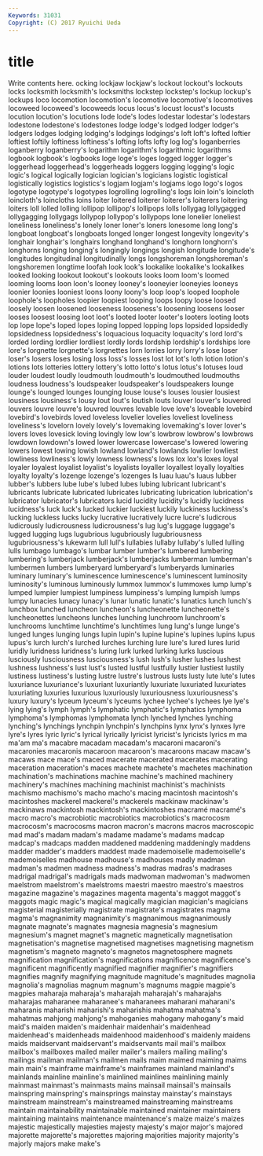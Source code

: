 ```yaml
---
Keywords: 31031 
Copyright: (C) 2017 Ryuichi Ueda
---
```


# title

Write contents here.
ocking lockjaw lockjaw's lockout lockout's lockouts
locks locksmith locksmith's locksmiths lockstep lockstep's lockup lockup's lockups loco
locomotion locomotion's locomotive locomotive's locomotives locoweed locoweed's locoweeds locus locus's
locust locust's locusts locution locution's locutions lode lode's lodes lodestar
lodestar's lodestars lodestone lodestone's lodestones lodge lodge's lodged lodger lodger's
lodgers lodges lodging lodging's lodgings lodgings's loft loft's lofted loftier
loftiest loftily loftiness loftiness's lofting lofts lofty log log's loganberries
loganberry loganberry's logarithm logarithm's logarithmic logarithms logbook logbook's logbooks loge
loge's loges logged logger logger's loggerhead loggerhead's loggerheads loggers logging
logging's logic logic's logical logically logician logician's logicians logistic logistical
logistically logistics logistics's logjam logjam's logjams logo logo's logos logotype
logotype's logotypes logrolling logrolling's logs loin loin's loincloth loincloth's loincloths
loins loiter loitered loiterer loiterer's loiterers loitering loiters loll lolled
lolling lollipop lollipop's lollipops lolls lollygag lollygagged lollygagging lollygags lollypop
lollypop's lollypops lone lonelier loneliest loneliness loneliness's lonely loner loner's
loners lonesome long long's longboat longboat's longboats longed longer longest
longevity longevity's longhair longhair's longhairs longhand longhand's longhorn longhorn's longhorns
longing longing's longingly longings longish longitude longitude's longitudes longitudinal longitudinally
longs longshoreman longshoreman's longshoremen longtime loofah look look's lookalike lookalike's
lookalikes looked looking lookout lookout's lookouts looks loom loom's loomed
looming looms loon loon's looney looney's looneyier looneyies looneys loonier
loonies looniest loons loony loony's loop loop's looped loophole loophole's
loopholes loopier loopiest looping loops loopy loose loosed loosely loosen
loosened looseness looseness's loosening loosens looser looses loosest loosing loot
loot's looted looter looter's looters looting loots lop lope lope's
loped lopes loping lopped lopping lops lopsided lopsidedly lopsidedness lopsidedness's
loquacious loquacity loquacity's lord lord's lorded lording lordlier lordliest lordly
lords lordship lordship's lordships lore lore's lorgnette lorgnette's lorgnettes lorn
lorries lorry lorry's lose loser loser's losers loses losing loss
loss's losses lost lot lot's loth lotion lotion's lotions lots
lotteries lottery lottery's lotto lotto's lotus lotus's lotuses loud louder
loudest loudly loudmouth loudmouth's loudmouthed loudmouths loudness loudness's loudspeaker loudspeaker's
loudspeakers lounge lounge's lounged lounges lounging louse louse's louses lousier
lousiest lousiness lousiness's lousy lout lout's loutish louts louver louver's
louvered louvers louvre louvre's louvred louvres lovable love love's loveable
lovebird lovebird's lovebirds loved loveless lovelier lovelies loveliest loveliness loveliness's
lovelorn lovely lovely's lovemaking lovemaking's lover lover's lovers loves lovesick
loving lovingly low low's lowbrow lowbrow's lowbrows lowdown lowdown's lowed
lower lowercase lowercase's lowered lowering lowers lowest lowing lowish lowland
lowland's lowlands lowlier lowliest lowliness lowliness's lowly lowness lowness's lows
lox lox's loxes loyal loyaler loyalest loyalist loyalist's loyalists loyaller
loyallest loyally loyalties loyalty loyalty's lozenge lozenge's lozenges ls luau
luau's luaus lubber lubber's lubbers lube lube's lubed lubes lubing
lubricant lubricant's lubricants lubricate lubricated lubricates lubricating lubrication lubrication's lubricator
lubricator's lubricators lucid lucidity lucidity's lucidly lucidness lucidness's luck luck's
lucked luckier luckiest luckily luckiness luckiness's lucking luckless lucks lucky
lucrative lucratively lucre lucre's ludicrous ludicrously ludicrousness ludicrousness's lug lug's
luggage luggage's lugged lugging lugs lugubrious lugubriously lugubriousness lugubriousness's lukewarm
lull lull's lullabies lullaby lullaby's lulled lulling lulls lumbago lumbago's
lumbar lumber lumber's lumbered lumbering lumbering's lumberjack lumberjack's lumberjacks lumberman
lumberman's lumbermen lumbers lumberyard lumberyard's lumberyards luminaries luminary luminary's luminescence
luminescence's luminescent luminosity luminosity's luminous luminously lummox lummox's lummoxes lump
lump's lumped lumpier lumpiest lumpiness lumpiness's lumping lumpish lumps lumpy
lunacies lunacy lunacy's lunar lunatic lunatic's lunatics lunch lunch's lunchbox
lunched luncheon luncheon's luncheonette luncheonette's luncheonettes luncheons lunches lunching lunchroom
lunchroom's lunchrooms lunchtime lunchtime's lunchtimes lung lung's lunge lunge's lunged
lunges lunging lungs lupin lupin's lupine lupine's lupines lupins lupus
lupus's lurch lurch's lurched lurches lurching lure lure's lured lures
lurid luridly luridness luridness's luring lurk lurked lurking lurks luscious
lusciously lusciousness lusciousness's lush lush's lusher lushes lushest lushness lushness's
lust lust's lusted lustful lustfully lustier lustiest lustily lustiness lustiness's
lusting lustre lustre's lustrous lusts lusty lute lute's lutes luxuriance
luxuriance's luxuriant luxuriantly luxuriate luxuriated luxuriates luxuriating luxuries luxurious luxuriously
luxuriousness luxuriousness's luxury luxury's lyceum lyceum's lyceums lychee lychee's lychees
lye lye's lying lying's lymph lymph's lymphatic lymphatic's lymphatics lymphoma
lymphoma's lymphomas lymphomata lynch lynched lynches lynching lynching's lynchings lynchpin
lynchpin's lynchpins lynx lynx's lynxes lyre lyre's lyres lyric lyric's
lyrical lyrically lyricist lyricist's lyricists lyrics m ma ma'am ma's
macabre macadam macadam's macaroni macaroni's macaronies macaronis macaroon macaroon's macaroons
macaw macaw's macaws mace mace's maced macerate macerated macerates macerating
maceration maceration's maces machete machete's machetes machination machination's machinations machine
machine's machined machinery machinery's machines machining machinist machinist's machinists machismo
machismo's macho macho's macing macintosh macintosh's macintoshes mackerel mackerel's mackerels
mackinaw mackinaw's mackinaws mackintosh mackintosh's mackintoshes macramé macramé's macro macro's
macrobiotic macrobiotics macrobiotics's macrocosm macrocosm's macrocosms macron macron's macrons macros
macroscopic mad mad's madam madam's madame madame's madams madcap madcap's
madcaps madden maddened maddening maddeningly maddens madder madder's madders maddest
made mademoiselle mademoiselle's mademoiselles madhouse madhouse's madhouses madly madman madman's
madmen madness madness's madras madras's madrases madrigal madrigal's madrigals mads
madwoman madwoman's madwomen maelstrom maelstrom's maelstroms maestri maestro maestro's maestros
magazine magazine's magazines magenta magenta's maggot maggot's maggots magic magic's
magical magically magician magician's magicians magisterial magisterially magistrate magistrate's magistrates
magma magma's magnanimity magnanimity's magnanimous magnanimously magnate magnate's magnates magnesia
magnesia's magnesium magnesium's magnet magnet's magnetic magnetically magnetisation magnetisation's magnetise
magnetised magnetises magnetising magnetism magnetism's magneto magneto's magnetos magnetosphere magnets
magnification magnification's magnifications magnificence magnificence's magnificent magnificently magnified magnifier magnifier's
magnifiers magnifies magnify magnifying magnitude magnitude's magnitudes magnolia magnolia's magnolias
magnum magnum's magnums magpie magpie's magpies maharaja maharaja's maharajah maharajah's
maharajahs maharajas maharanee maharanee's maharanees maharani maharani's maharanis maharishi maharishi's
maharishis mahatma mahatma's mahatmas mahjong mahjong's mahoganies mahogany mahogany's maid
maid's maiden maiden's maidenhair maidenhair's maidenhead maidenhead's maidenheads maidenhood maidenhood's
maidenly maidens maids maidservant maidservant's maidservants mail mail's mailbox mailbox's
mailboxes mailed mailer mailer's mailers mailing mailing's mailings mailman mailman's
mailmen mails maim maimed maiming maims main main's mainframe mainframe's
mainframes mainland mainland's mainlands mainline mainline's mainlined mainlines mainlining mainly
mainmast mainmast's mainmasts mains mainsail mainsail's mainsails mainspring mainspring's mainsprings
mainstay mainstay's mainstays mainstream mainstream's mainstreamed mainstreaming mainstreams maintain maintainability
maintainable maintained maintainer maintainers maintaining maintains maintenance maintenance's maize maize's
maizes majestic majestically majesties majesty majesty's major major's majored majorette
majorette's majorettes majoring majorities majority majority's majorly majors make make's
